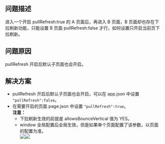 ## 问题描述
进入一个开启 pullRefresh:true 的 A 页面后，再进入 B 页面，B 页面却也存在下拉刷新功能，只能设置 B 页面 pullRefresh:false 才行，如何设置只开启当前页下拉刷新。 

## 问题原因
pullRefresh 开启后默认子页面也会开启。 

## 解决方案

- pullRefresh 开启后默认子页面也会开启，可以在 app.json 中设置 `"pullRefresh":false`。
- 在需要开启的页面 page.json 中设置 `"pullRefresh":true`。<br />**注意：**
   - 下拉刷新生效的前提是 allowsBounceVertical 值为 YES。
   - window 全局配置后全局生效，但是如果单个页面配置了该参数，以页面的配置为准。<br />![](https://gw.alipayobjects.com/zos/sptworksff_prod/93956b58-26ca-4651-8509-a838687f94ad.png#align=left&display=inline&height=360&margin=%5Bobject%20Object%5D&originHeight=360&originWidth=288&status=done&style=none&width=288)![](https://gw.alipayobjects.com/zos/sptworksff_prod/e0bd7617-f473-4235-8ca0-7b9a864ff59e.png#align=left&display=inline&height=186&margin=%5Bobject%20Object%5D&originHeight=186&originWidth=276&status=done&style=none&width=276)

 
